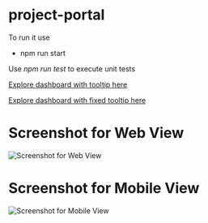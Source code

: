 # project-portal

To run it use 
- npm run start

Use *npm run test* to execute unit tests

[Explore dashboard with tooltip here](https://ishaan-puniani.github.io/project-portal/)

[Explore dashboard with fixed tooltip here](https://ishaan-puniani.github.io/project-portal/index_fixed.html)


# Screenshot for Web View

![Screenshot for Web View](https://ishaan-puniani.github.io/project-portal/img_web.png)

# Screenshot for Mobile View

![Screenshot for Mobile View](https://ishaan-puniani.github.io/project-portal/img_mob.png)